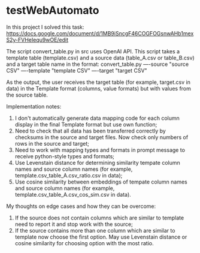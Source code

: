 # testWebAutomato
In this project I solved this task: https://docs.google.com/document/d/1MB9iSncgF46COGFOGsnwAHb1mexS2y-FVHeIequ9wOE/edit

The script convert_table.py in src uses OpenAI API.
This script takes a template table (template.csv) and a source data (table_A.csv or table_B.csv) and a target table name in the format:
convert_table.py —-source "source CSV" —-template "template CSV" —-target "target CSV"

As the output, the user receives the target table (for example, target.csv in data) in the Template format (columns, value formats) but with values from the source table.

Implementation notes:
1) I don't automatically generate data mapping code for each column display in the final Template format but use own function;
2) Need to check that all data has been transferred correctly by checksums in the source and target files. Now check only numbers of rows in the source and target;
3) Need to work with mapping types and formats in prompt message to receive python-style types and formats;
4) Use Levenstain distance for determining similarity tempate column names and source column names (for example, template.csv_table_A.csv_ratio.csv in data);
5) Use cosine similarity between embeddings of tempate column names and source column names (for example, template.csv_table_A.csv_cos_sim.csv in data).

My thoughts on edge cases and how they can be overcome:
1) If the source does not contain columns which are similar to template need to report it and stop work with the source;
2) If the source contains more than one column which are similar to template now choose the first option. May use Levenstain distance or cosine similarity for choosing option with the most ratio.
